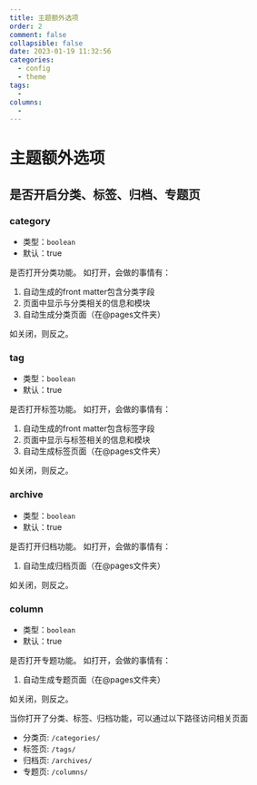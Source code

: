 ```yaml
---
title: 主题额外选项
order: 2
comment: false
collapsible: false
date: 2023-01-19 11:32:56
categories: 
  - config
  - theme
tags: 
  - 
columns: 
  - 
---
```


# 主题额外选项

## 是否开启分类、标签、归档、专题页

### category

- 类型：`boolean`
- 默认：true

是否打开分类功能。 如打开，会做的事情有：

1. 自动生成的front matter包含分类字段
2. 页面中显示与分类相关的信息和模块
3. 自动生成分类页面（在@pages文件夹）

如关闭，则反之。

### tag

- 类型：`boolean`
- 默认：true

是否打开标签功能。 如打开，会做的事情有：

1. 自动生成的front matter包含标签字段
2. 页面中显示与标签相关的信息和模块
3. 自动生成标签页面（在@pages文件夹）

如关闭，则反之。

### archive

- 类型：`boolean`
- 默认：true

是否打开归档功能。 如打开，会做的事情有：

1. 自动生成归档页面（在@pages文件夹）

如关闭，则反之。

### column

- 类型：`boolean`
- 默认：true

是否打开专题功能。 如打开，会做的事情有：

1. 自动生成专题页面（在@pages文件夹）

如关闭，则反之。

当你打开了分类、标签、归档功能，可以通过以下路径访问相关页面

- 分类页: `/categories/`
- 标签页: `/tags/`
- 归档页: `/archives/`
- 专题页: `/columns/`
